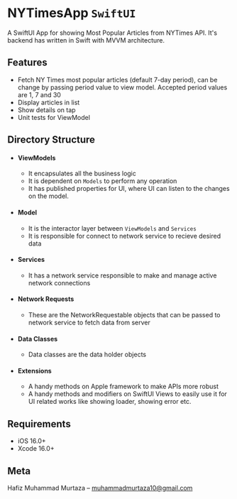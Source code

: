 
# NYTimesApp `SwiftUI`
A SwiftUI App for showing Most Popular Articles from NYTimes API. It's backend has written in Swift with MVVM architecture.

## Features
- Fetch NY Times most popular articles (default 7-day period), can be change by passing period value to view model. Accepted period values are 1, 7 and 30
- Display articles in list
- Show details on tap
- Unit tests for ViewModel

## Directory Structure
- #### ViewModels
    - It encapsulates all the business logic
    - It is dependent on `Models` to perform any operation
    - It has published properties for UI, where UI can listen to the changes on the model.

- #### Model
    - It is the interactor layer between `ViewModels` and `Services`
    - It is responsible for connect to network service to recieve desired data

- #### Services
    - It has a network service responsible to make and manage active network connections

- #### Network Requests
    - These are the NetworkRequestable objects that can be passed to network service to fetch data from server

- #### Data Classes
    - Data classes are the data holder objects

- #### Extensions
    - A handy methods on Apple framework to make APIs more robust
    - A handy methods and modifiers on SwiftUI Views to easily use it for UI related works like showing loader, showing error etc.

## Requirements

- iOS 16.0+
- Xcode 16.0+

## Meta

Hafiz Muhammad Murtaza – muhammadmurtaza10@gmail.com
